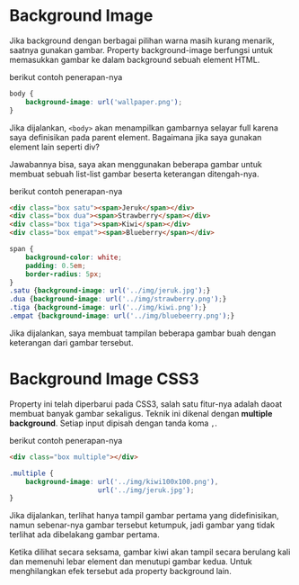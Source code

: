 # Background Image

Jika background dengan berbagai pilihan warna masih kurang menarik, saatnya gunakan gambar. Property background-image berfungsi untuk memasukkan gambar ke dalam background sebuah element HTML.

berikut contoh penerapan-nya

```css
body {
    background-image: url('wallpaper.png');
}
```

Jika dijalankan, `<body>` akan menampilkan gambarnya selayar full karena saya definisikan pada parent element. Bagaimana jika saya gunakan element lain seperti div?

Jawabannya bisa, saya akan menggunakan beberapa gambar untuk membuat sebuah list-list gambar beserta keterangan ditengah-nya.

berikut contoh penerapan-nya

```html
<div class="box satu"><span>Jeruk</span></div>
<div class="box dua"><span>Strawberry</span></div>
<div class="box tiga"><span>Kiwi</span></div>
<div class="box empat"><span>Blueberry</span></div>
```

```css
span {
    background-color: white;
    padding: 0.5em;
    border-radius: 5px;
}
.satu {background-image: url('../img/jeruk.jpg');}
.dua {background-image: url('../img/strawberry.png');}
.tiga {background-image: url('../img/kiwi.png');}
.empat {background-image: url('../img/bluebeerry.png');}
```

Jika dijalankan, saya membuat tampilan beberapa gambar buah dengan keterangan dari gambar tersebut.

# Background Image CSS3

Property ini telah diperbarui pada CSS3, salah satu fitur-nya adalah daoat membuat banyak gambar sekaligus. Teknik ini dikenal dengan **multiple background**. Setiap input dipisah dengan tanda koma `,`.

berikut contoh penerapan-nya

```html
<div class="box multiple"></div>
```

```css
.multiple {
    background-image: url('../img/kiwi100x100.png'),
                      url('../img/jeruk.jpg');
}
```

Jika dijalankan, terlihat hanya tampil gambar pertama yang didefinisikan, namun sebenar-nya gambar tersebut ketumpuk, jadi gambar yang tidak terlihat ada dibelakang gambar pertama.

Ketika dilihat secara seksama, gambar kiwi akan tampil secara berulang kali dan memenuhi lebar element dan menutupi gambar kedua. Untuk menghilangkan efek tersebut ada property background lain.
